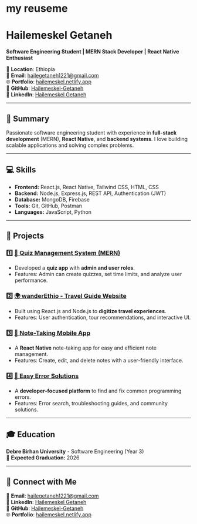 # my reuseme
# Hailemeskel Getaneh
**Software Engineering Student | MERN Stack Developer | React Native Enthusiast**

📍 **Location**: Ethiopia  
📧 **Email**: hailegetaneh1221@gmail.com  
🌐 **Portfolio**: [hailemeskel.netlify.app](https://hailemeskel.netlify.app)  
🔗 **GitHub**: [Hailemeskel-Getaneh](https://github.com/Hailemeskel-Getaneh)  
💼 **LinkedIn**: [Hailemeskel Getaneh](https://linkedin.com/in/hailemeskel-getaneh)

---

## 🎯 Summary
Passionate software engineering student with experience in **full-stack development** (MERN), **React Native**, and **backend systems**. I love building scalable applications and solving complex problems.

---

## 💻 Skills
- **Frontend:** React.js, React Native, Tailwind CSS, HTML, CSS
- **Backend:** Node.js, Express.js, REST API, Authentication (JWT)
- **Database:** MongoDB, Firebase
- **Tools:** Git, GitHub, Postman
- **Languages:** JavaScript, Python

---

## 🐂 Projects
### 1️⃣ [🌟 Quiz Management System (MERN)](https://github.com/Hailemeskel-Getaneh/QuizApp)
   - Developed a **quiz app** with **admin and user roles**.
   - Features: Admin can create quizzes, set time limits, and analyze user performance.

### 2️⃣ [🌍 wanderEthio - Travel Guide Website](https://github.com/Hailemeskel-Getaneh/wanderEthio)
   - Built using React.js and Node.js to **digitize travel experiences**.
   - Features: User authentication, tour recommendations, and interactive UI.

### 3️⃣ [📓 Note-Taking Mobile App](https://github.com/Hailemeskel-Getaneh/Note_taking_mobile_app.git)
   - A **React Native** note-taking app for easy and efficient note management.
   - Features: Create, edit, and delete notes with a user-friendly interface.


### 4️⃣ [🔧 Easy Error Solutions](https://github.com/Hailemeskel-Getaneh/EasyErrorSolutions.git)
   - A **developer-focused platform** to find and fix common programming errors.
   - Features: Error search, troubleshooting guides, and community solutions.

---

## 🎓 Education
**Debre Birhan University** - Software Engineering (Year 3)  
📅 **Expected Graduation:** 2026

---

## 👯️ Connect with Me
📧 **Email**: hailegetaneh1221@gmail.com  
💼 **LinkedIn**: [Hailemeskel Getaneh](https://linkedin.com/in/hailemeskel-getaneh)  
📂 **GitHub**: [Hailemeskel-Getaneh](https://github.com/Hailemeskel-Getaneh)  
🌐 **Portfolio**: [hailemeskel.netlify.app](https://hailemeskel.netlify.app)


